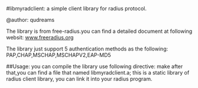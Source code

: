 #libmyradclient: a simple client library for radius protocol.

@author: qudreams

The library is from free-radius.you can find a detailed document at following websit:
    www.freeradius.org

The library just support 5 authentication methods as the following:
    PAP,CHAP,MSCHAP,MSCHAPV2,EAP-MD5

##Usage:
    you can compile the library use following directive:
        make
    after that,you can find a file that named libmyradclient.a;
    this is a static library of radius client library,
    you can link it into your radius program.
    


